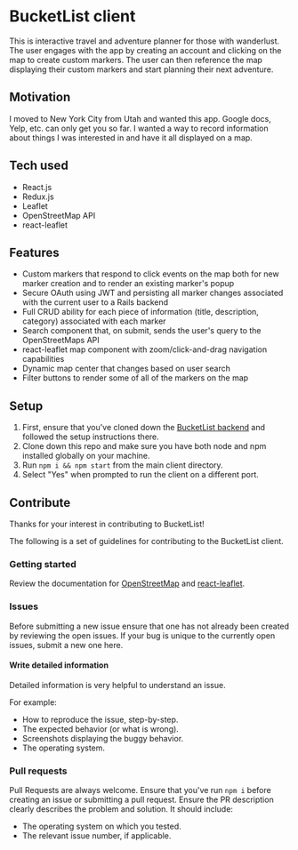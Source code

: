 # BucketList client
This is interactive travel and adventure planner for those with wanderlust. The user engages with the app by creating an account and clicking on the map to create custom markers. The user can then reference the map displaying their custom markers and start planning their next adventure.

## Motivation
I moved to New York City from Utah and wanted this app. Google docs, Yelp, etc. can only get you so far. I wanted a way to record information about things I was interested in and have it all displayed on a map.

## Tech used
- React.js
- Redux.js
- Leaflet
- OpenStreetMap API
- react-leaflet

## Features
- Custom markers that respond to click events on the map both for new marker creation and to render an existing marker's popup
- Secure OAuth using JWT and persisting all marker changes associated with the current user to a Rails backend
- Full CRUD ability for each piece of information (title, description, category) associated with each marker
- Search component that, on submit, sends the user's query to the OpenStreetMaps API
- react-leaflet map component with zoom/click-and-drag navigation capabilities
- Dynamic map center that changes based on user search
- Filter buttons to render some of all of the markers on the map

## Setup
1. First, ensure that you've cloned down the [BucketList backend](https://github.com/tristramjones/bucket-lister-backend) and followed the setup instructions there.
2. Clone down this repo and make sure you have both node and npm installed globally on your machine.
3. Run `npm i && npm start` from the main client directory.
4. Select "Yes" when prompted to run the client on a different port.

## Contribute
Thanks for your interest in contributing to BucketList!

The following is a set of guidelines for contributing to the BucketList client.

### Getting started
Review the documentation for [OpenStreetMap](https://wiki.openstreetmap.org/wiki/Nominatim) and [react-leaflet](https://react-leaflet.js.org/).

### Issues
Before submitting a new issue ensure that one has not already been created by reviewing the open issues. If your bug is unique to the currently open issues, submit a new one here.

#### Write detailed information
Detailed information is very helpful to understand an issue.

For example:
- How to reproduce the issue, step-by-step.
- The expected behavior (or what is wrong).
- Screenshots displaying the buggy behavior.
- The operating system.

### Pull requests
Pull Requests are always welcome. Ensure that you've run `npm i` before creating an issue or submitting a pull request. Ensure the PR description clearly describes the problem and solution. It should include:
- The operating system on which you tested.
- The relevant issue number, if applicable.
